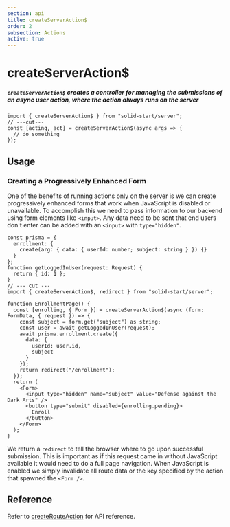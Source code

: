 ```yaml
---
section: api
title: createServerAction$
order: 2
subsection: Actions
active: true
---
```


# createServerAction$

##### `createServerAction$` creates a controller for managing the submissions of an async user action, where the action always runs on the server

<div class="text-lg">

```tsx twoslash
import { createServerAction$ } from "solid-start/server";
// ---cut---
const [acting, act] = createServerAction$(async args => {
  // do something
});
```

</div>

<table-of-contents></table-of-contents>

## Usage

### Creating a Progressively Enhanced Form

One of the benefits of running actions only on the server is we can create progressively enhanced forms that work when JavaScript is disabled or unavailable. To accomplish this we need to pass information to our backend using form elements like `<input>`. Any data need to be sent that end users don't enter can be added with an `<input>` with `type="hidden"`.

```tsx twoslash
const prisma = {
  enrollment: {
    create(arg: { data: { userId: number; subject: string } }) {}
  }
};
function getLoggedInUser(request: Request) {
  return { id: 1 };
}
// --- cut ---
import { createServerAction$, redirect } from "solid-start/server";

function EnrollmentPage() {
  const [enrolling, { Form }] = createServerAction$(async (form: FormData, { request }) => {
    const subject = form.get("subject") as string;
    const user = await getLoggedInUser(request);
    await prisma.enrollment.create({
      data: {
        userId: user.id,
        subject
      }
    });
    return redirect("/enrollment");
  });
  return (
    <Form>
      <input type="hidden" name="subject" value="Defense against the Dark Arts" />
      <button type="submit" disabled={enrolling.pending}>
        Enroll
      </button>
    </Form>
  );
}
```

We return a `redirect` to tell the browser where to go upon successful submission. This is important as if this request came in without JavaScript available it would need to do a full page navigation. When JavaScript is enabled we simply invalidate all route data or the key specified by the action that spawned the `<Form />`.

## Reference

Refer to [createRouteAction](./createRouteAction) for API reference.